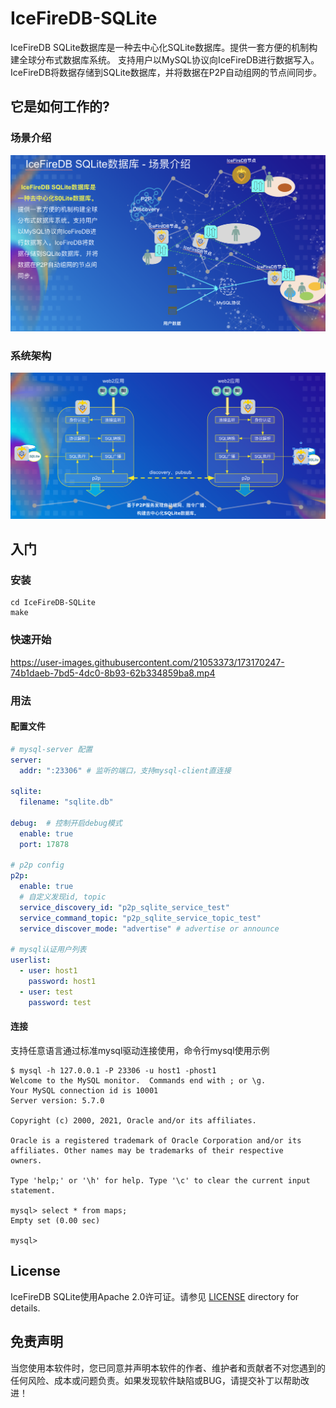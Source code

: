 # IceFireDB-SQLite

IceFireDB SQLite数据库是一种去中心化SQLite数据库。提供一套方便的机制构建全球分布式数据库系统。 支持用户以MySQL协议向IceFireDB进行数据写入。 IceFireDB将数据存储到SQLite数据库，并将数据在P2P自动组网的节点间同步。

## 它是如何工作的?
### 场景介绍
![scene.png](./docs/scene.png)
### 系统架构
![framework](./docs/framework.png)

## 入门

### 安装
```shell
cd IceFireDB-SQLite
make
```

### 快速开始

https://user-images.githubusercontent.com/21053373/173170247-74b1daeb-7bd5-4dc0-8b93-62b334859ba8.mp4


### 用法
#### 配置文件
```yaml
# mysql-server 配置
server:
  addr: ":23306" # 监听的端口，支持mysql-client直连接

sqlite:
  filename: "sqlite.db"

debug:  # 控制开启debug模式
  enable: true
  port: 17878

# p2p config
p2p:
  enable: true
  # 自定义发现id, topic
  service_discovery_id: "p2p_sqlite_service_test"
  service_command_topic: "p2p_sqlite_service_topic_test"
  service_discover_mode: "advertise" # advertise or announce

# mysql认证用户列表
userlist:
  - user: host1
    password: host1
  - user: test
    password: test
```

#### 连接
支持任意语言通过标准mysql驱动连接使用，命令行mysql使用示例
```shell
$ mysql -h 127.0.0.1 -P 23306 -u host1 -phost1
Welcome to the MySQL monitor.  Commands end with ; or \g.
Your MySQL connection id is 10001
Server version: 5.7.0

Copyright (c) 2000, 2021, Oracle and/or its affiliates.

Oracle is a registered trademark of Oracle Corporation and/or its
affiliates. Other names may be trademarks of their respective
owners.

Type 'help;' or '\h' for help. Type '\c' to clear the current input statement.

mysql> select * from maps;
Empty set (0.00 sec)

mysql>
```

## License
IceFireDB SQLite使用Apache 2.0许可证。请参见 [LICENSE](./LICENSE) directory for details.

## 免责声明
当您使用本软件时，您已同意并声明本软件的作者、维护者和贡献者不对您遇到的任何风险、成本或问题负责。如果发现软件缺陷或BUG，请提交补丁以帮助改进！